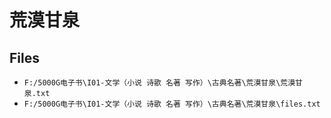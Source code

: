 # 荒漠甘泉

## Files

- `F:/5000G电子书\I01-文学（小说 诗歌 名著 写作）\古典名著\荒漠甘泉\荒漠甘泉.txt`
- `F:/5000G电子书\I01-文学（小说 诗歌 名著 写作）\古典名著\荒漠甘泉\files.txt`

